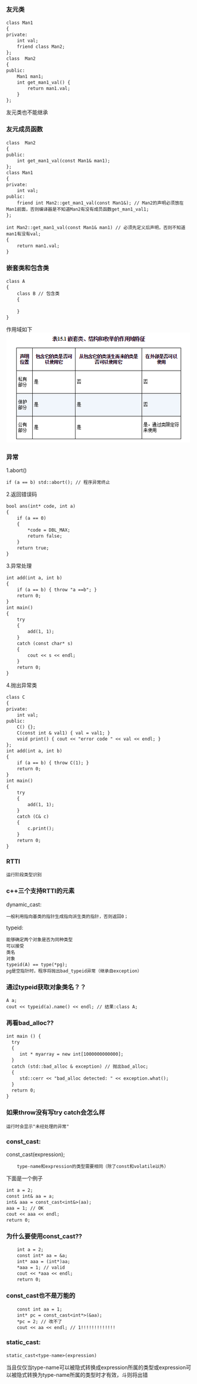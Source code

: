 ### 友元类
```
class Man1
{
private:
	int val;
	friend class Man2;
};
class  Man2
{
public:
	Man1 man1;
	int get_man1_val() {
		return man1.val;
	}
};
```
友元类也不能继承

### 友元成员函数
```
class  Man2
{
public:
	int get_man1_val(const Man1& man1);
};
class Man1
{
private:
	int val;
public:
	friend int Man2::get_man1_val(const Man1&); // Man2的声明必须放在Man1前面，否则编译器是不知道Man2有没有成员函数get_man1_val1;
};

int Man2::get_man1_val(const Man1& man1) // 必须先定义后声明，否则不知道man1有没有val;
{
	return man1.val;
}
```

### 嵌套类和包含类
```
class A 
{
    class B // 包含类  
    {

    }
}
```
作用域如下
![image](https://github.com/qianyuqiao/Cplusplus/blob/master/C%2B%2Bprimerplus/img/123.PNG)

### 异常
1.abort()
```
if (a == b) std::abort(); // 程序异常终止
```
2.返回错误码
```
bool ans(int* code, int a)
{
	if (a == 0)
	{
		*code = DBL_MAX;
		return false;
	}
	return true;
}
```
3.异常处理
```
int add(int a, int b)
{
	if (a == b) { throw "a ==b"; }
	return 0;
}
int main()
{
	try
	{
		add(1, 1);
	}
	catch (const char* s)
	{
		cout << s << endl;
	}
	return 0;
}
```
4.抛出异常类
```
class C
{
private:
	int val;
public:
	C() {};
	C(const int & val1) { val = val1; }
	void print() { cout << "error code " << val << endl; }
};
int add(int a, int b)
{
	if (a == b) { throw C(1); }
	return 0;
}
int main()
{
	try
	{
		add(1, 1);
	}
	catch (C& c)
	{
		c.print();
	}
	return 0;
}
```

### RTTI
```
运行阶段类型识别
```

### c++三个支持RTTI的元素
dynamic_cast:
```
一般利用指向基类的指针生成指向派生类的指针，否则返回0；
```
typeid:
```
能够确定两个对象是否为同种类型
可以接受
类名
对象
typeid(A) == type(*pg);
pg是空指针时，程序将抛出bad_typeid异常（继承自exception）
```

### 通过typeid获取对象类名？？
```
A a;
cout << typeid(a).name() << endl; // 结果:class A;
```

### 再看bad_alloc??
```
int main () { 
  try
  { 
     int * myarray = new int[1000000000000]; 
  } 
  catch (std::bad_alloc & exception) // 抛出bad_alloc;
  { 
     std::cerr << "bad_alloc detected: " << exception.what(); 
  } 
  return 0; 
} 
```

### 如果throw没有写try catch会怎么样
```
运行时会显示"未经处理的异常"
```

### const_cast:
const_cast<type-name>(expression);
```
	type-name和expression的类型需要相同（除了const和volatile以外）
```
下面是一个例子
```
int a = 2;
const int& aa = a;
int& aaa = const_cast<int&>(aa);
aaa = 1; // OK
cout << aaa << endl;
return 0;
```
	
### 为什么要使用const_cast??
```
	int a = 2;
	const int* aa = &a;
	int* aaa = (int*)aa;
	*aaa = 1; // valid
	cout << *aaa << endl;
	return 0;
```

### const_cast也不是万能的
```
	const int aa = 1;
	int* pc = const_cast<int*>(&aa);
	*pc = 2; // 改不了
	cout << aa << endl; // 1!!!!!!!!!!!!!
```

### static_cast:
```
static_cast<type-name>(expression)
```
当且仅仅当type-name可以被隐式转换成expression所属的类型或expression可以被隐式转换为type-name所属的类型时才有效，斗则将出错
